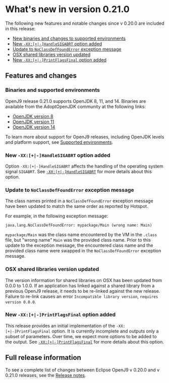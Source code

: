 <!--
* Copyright (c) 2017, 2020 IBM Corp. and others
*
* This program and the accompanying materials are made
* available under the terms of the Eclipse Public License 2.0
* which accompanies this distribution and is available at
* https://www.eclipse.org/legal/epl-2.0/ or the Apache
* License, Version 2.0 which accompanies this distribution and
* is available at https://www.apache.org/licenses/LICENSE-2.0.
*
* This Source Code may also be made available under the
* following Secondary Licenses when the conditions for such
* availability set forth in the Eclipse Public License, v. 2.0
* are satisfied: GNU General Public License, version 2 with
* the GNU Classpath Exception [1] and GNU General Public
* License, version 2 with the OpenJDK Assembly Exception [2].
*
* [1] https://www.gnu.org/software/classpath/license.html
* [2] http://openjdk.java.net/legal/assembly-exception.html
*
* SPDX-License-Identifier: EPL-2.0 OR Apache-2.0 OR GPL-2.0 WITH
* Classpath-exception-2.0 OR LicenseRef-GPL-2.0 WITH Assembly-exception
-->


# What's new in version 0.21.0

The following new features and notable changes since v 0.20.0 are included in this release:

- [New binaries and changes to supported environments](#binaries-and-supported-environments)
- [New `-XX:[+|-]HandleSIGABRT` option added](#new-xx-handlesigabrt-option-added)
- [Update to `NoClassDefFoundError` exception message](#update-to-noclassdeffounderror-exception-message)
- [OSX shared libraries version updated](#osx-shared-libraries-version-updated)
- [New `-XX:[+|-]PrintFlagsFinal` option added](#new-xx-printflagsfinal-option-added)

## Features and changes

### Binaries and supported environments

OpenJ9 release 0.21.0 supports OpenJDK 8, 11, and 14. Binaries are available from the AdoptOpenJDK community at the following links:

- [OpenJDK version 8](https://adoptopenjdk.net/archive.html?variant=openjdk8&jvmVariant=openj9)
- [OpenJDK version 11](https://adoptopenjdk.net/archive.html?variant=openjdk11&jvmVariant=openj9)
- [OpenJDK version 14](https://adoptopenjdk.net/archive.html?variant=openjdk14&jvmVariant=openj9)

To learn more about support for OpenJ9 releases, including OpenJDK levels and platform support, see [Supported environments](openj9_support.md).

### New `-XX:[+|-]HandleSIGABRT` option added

Option `-XX:[+|-]HandleSIGABRT` affects the handling of the operating system signal `SIGABRT`. See [`-XX:[+|-]HandleSIGABRT`](xxhandlesigabrt.md) for more details about this option.

### Update to `NoClassDefFoundError` exception message

The class names printed in a `NoClassDefFoundError` exception message have been updated to match the same order as reported by Hotspot.

For example, in the following exception message:
```
java.lang.NoClassDefFoundError: mypackage/Main (wrong name: Main)
```
`mypackage/Main` was the class name encountered by the VM in the `.class` file, but "wrong name" `Main` was the provided class name. Prior to this update to the exception message, the encountered class name and the provided class name were swapped in the `NoClassDefFoundError` exception message.

### OSX shared libraries version updated

The version information for shared libraries on OSX has been updated from 0.0.0 to 1.0.0. If an application has linked against a shared library from a previous OpenJ9 release, it needs to be re-linked against the new release. Failure to re-link causes an error `Incompatible library version`, `requires version 0.0.0`.

### New `-XX:[+|-]PrintFlagsFinal` option added

This release provides an initial implementation of the `-XX:[+|-]PrintFlagsFinal` option. It is currently incomplete and outputs only a subset of parameters. Over time, we expect more options to be added to the output. See [`-XX:[+|-]PrintFlagsFinal`](xxprintflagsfinal.md) for more details about this option.

## Full release information

To see a complete list of changes between Eclipse OpenJ9 v 0.20.0 and v 0.21.0 releases, see the [Release notes](https://github.com/eclipse/openj9/blob/master/doc/release-notes/0.21/0.21.md).

<!-- ==== END OF TOPIC ==== version0.21.md ==== -->
